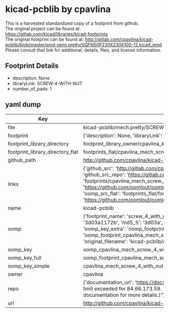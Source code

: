 # kicad-pcblib by cpavlina  
This is a harvested standardized copy of a footprint from github.  
The original project can be found at:  
https://gitlab.com/kicad/libraries/kicad-footprints  
The original footprint can be found at:
http://gitlab.com/cpavlina/kicad-pcblib/blob/master/smd-semi.pretty/VQFN50P230X230X100-12.kicad_mod
Please consult that link for additional, details, files, and license information.  
## Footprint Details
* description: None  
* libraryLink: SCREW-4-WITH-NUT  
* number_of_pads: 1  
## yaml dump  
| Key | Value |  
| --- | --- |  
| file | kicad-pcblib/mech.pretty/SCREW-4-WITH-NUT.kicad_mod |  
| footprint | {'description': None, 'libraryLink': 'SCREW-4-WITH-NUT', 'number_of_pads': 1} |  
| footprint_library_directory | footprint_library_owner/cpavlina_kicad-pcblib |  
| footprint_library_directory_flat | footprints_flat/cpavlina_mech_screw_4_with_nut/working |  
| github_path | http://github.com/cpavlina/kicad-pcblib/blob/master/mech.pretty/SCREW-4-WITH-NUT.kicad_mod |  
| links | {'github_src': 'http://gitlab.com/cpavlina/kicad-pcblib/blob/master/smd-semi.pretty/VQFN50P230X230X100-12.kicad_mod', 'github_src_repo': 'https://gitlab.com/kicad/libraries/kicad-footprints', 'oomp_bot': 'footprints/cpavlina_mech_screw_4_with_nut/working', 'oomp_bot_github': 'https://github.com/oomlout/oomlout_oomp_footprint_bot/tree/main/footprints/cpavlina_mech_screw_4_with_nut/working', 'oomp_src_flat': 'footprints_flat/footprints_flat/cpavlina_mech_screw_4_with_nut/working', 'oomp_src_flat_github': 'https://github.com/oomlout/oomlout_oomp_footprint_src/tree/main/footprints_flat/cpavlina_mech_screw_4_with_nut/working'} |  
| name | kicad-pcblib |  
| oomp | {'footprint_name': 'screw_4_with_nut', 'library_name': 'mech', 'md5': '3d03a1172bd1ddfc393ceab96dbda87c', 'md5_10': '3d03a1172b', 'md5_5': '3d03a', 'md5_6': '3d03a1', 'oomp_key': 'oomp_cpavlina_mech_screw_4_with_nut', 'oomp_key_extra': 'oomp_footprint_cpavlina_mech_screw_4_with_nut', 'oomp_key_full': 'oomp_footprint_cpavlina_mech_screw_4_with_nut_3d03a1', 'oomp_key_simple': 'cpavlina_mech_screw_4_with_nut', 'original_filename': 'kicad-pcblib/mech.pretty/SCREW-4-WITH-NUT.kicad_mod', 'owner_name': 'cpavlina'} |  
| oomp_key | oomp_cpavlina_mech_screw_4_with_nut |  
| oomp_key_full | oomp_footprint_cpavlina_mech_screw_4_with_nut |  
| oomp_key_simple | cpavlina_mech_screw_4_with_nut |  
| owner | cpavlina |  
| repo | {'documentation_url': 'https://docs.github.com/rest/overview/resources-in-the-rest-api#rate-limiting', 'message': "API rate limit exceeded for 84.66.173.59. (But here's the good news: Authenticated requests get a higher rate limit. Check out the documentation for more details.)"} |  
| url | http://github.com/cpavlina/kicad-pcblib |  

